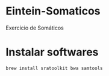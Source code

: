 # Eintein-Somaticos
Exercício de Somáticos

# Instalar softwares
``` bash
brew install sratoolkit bwa samtools
```
